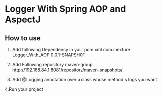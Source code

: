 # Logger With Spring AOP and AspectJ
## How to use
1. Add following Dependency in your pom.xml
    <dependency>
			<groupId>com.inexture</groupId>
			<artifactId>Logger_With_AOP</artifactId>
			<version>0.0.1-SNAPSHOT</version>
		</dependency>

2. Add Following repository
    <repositories>
		<repository>
			<id>maven-group</id>
			<url>http://192.168.84.1:8081/repository/maven-snapshots/</url>
		</repository>
	</repositories>

3. Add @Logging annotation over a class whose method's logs you want

4.Run your project
